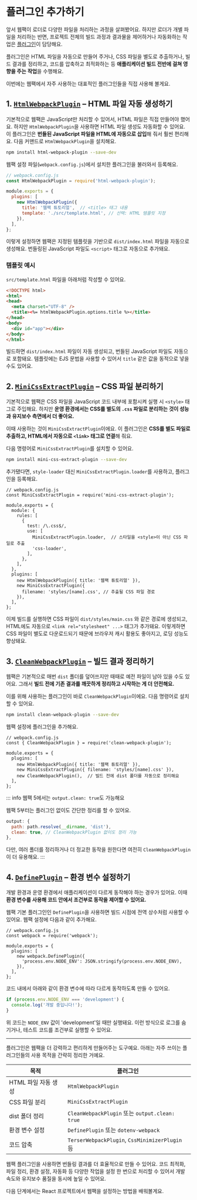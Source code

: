 # 플러그인 추가하기

앞서 웹팩이 로더로 다양한 파일을 처리하는 과정을 살펴봤어요. 하지만 로더가 개별 파일을 처리하는 반면, 프로젝트 전체의 빌드 과정과 결과물을 제어하거나 자동화하는 작업은 [플러그인](../deep-dive/bundling-process/plugin.md)이 담당해요.

플러그인은 HTML 파일을 자동으로 만들어 주거나, CSS 파일을 별도로 추출하거나, 빌드 결과를 정리하고, 코드를 압축하고 최적화하는 등 **애플리케이션 빌드 전반에 걸쳐 영향을 주는 작업**을 수행해요.

이번에는 웹팩에서 자주 사용하는 대표적인 플러그인들을 직접 사용해 볼게요.

## 1. [`HtmlWebpackPlugin`](../deep-dive/bundling-process/plugin.md#htmlwebpackplugin) – HTML 파일 자동 생성하기

기본적으로 웹팩은 JavaScript만 처리할 수 있어서, HTML 파일은 직접 만들어야 했어요. 하지만 `HtmlWebpackPlugin`을 사용하면 HTML 파일 생성도 자동화할 수 있어요. 이 플러그인은 **번들된 JavaScript 파일을 HTML에 자동으로 삽입**해 줘서 훨씬 편리해요.
다음 커맨드로 `HtmlWebpackPlugin`을 설치해요.

```bash
npm install html-webpack-plugin --save-dev
```

웹팩 설정 파일(`webpack.config.js`)에서 설치한 플러그인을 불러와서 등록해요.

```javascript
// webpack.config.js
const HtmlWebpackPlugin = require('html-webpack-plugin');

module.exports = {
  plugins: [
    new HtmlWebpackPlugin({
      title: '웹팩 튜토리얼',  // <title> 태그 내용
      template: './src/template.html', // 선택: HTML 템플릿 지정
    }),
  ],
};
```

이렇게 설정하면 웹팩은 지정된 템플릿을 기반으로 `dist/index.html` 파일을 자동으로 생성해요. 번들링된 JavaScript 파일도 `<script>` 태그로 자동으로 추가돼요.

### 템플릿 예시

`src/template.html` 파일을 아래처럼 작성할 수 있어요.

```html
<!DOCTYPE html>
<html>
<head>
  <meta charset="UTF-8" />
  <title><%= htmlWebpackPlugin.options.title %></title>
</head>
<body>
  <div id="app"></div>
</body>
</html>
```

빌드하면 `dist/index.html` 파일이 자동 생성되고, 번들된 JavaScript 파일도 자동으로 포함돼요. 템플릿에는 EJS 문법을 사용할 수 있어서 `title` 같은 값을 동적으로 넣을 수도 있어요.

## 2. [`MiniCssExtractPlugin`](https://webpack.js.org/plugins/mini-css-extract-plugin/) – CSS 파일 분리하기

기본적으로 웹팩은 CSS 파일을 JavaScript 코드 내부에 포함시켜 실행 시 `<style>` 태그로 주입해요. 하지만 **운영 환경에서는 CSS를 별도의 `.css` 파일로 분리하는 것이 성능과 유지보수 측면에서 더 좋아요.**

이때 사용하는 것이 `MiniCssExtractPlugin`이에요. 이 플러그인은 **CSS를 별도 파일로 추출하고, HTML에서 자동으로 `<link>` 태그로 연결**해 줘요.

다음 명령어로 `MiniCssExtractPlugin`를 설치할 수 있어요.

```bash
npm install mini-css-extract-plugin --save-dev
```

추가됐다면, `style-loader` 대신 `MiniCssExtractPlugin.loader`를 사용하고, 플러그인을 등록해요.

```javascript{2,9-12}
// webpack.config.js
const MiniCssExtractPlugin = require('mini-css-extract-plugin');

module.exports = {
  module: {
    rules: [
      {
        test: /\.css$/,
        use: [
          MiniCssExtractPlugin.loader,  // 스타일을 <style>이 아닌 CSS 파일로 추출
          'css-loader',
        ],
      },
    ],
  },
  plugins: [
    new HtmlWebpackPlugin({ title: '웹팩 튜토리얼' }),
    new MiniCssExtractPlugin({
      filename: 'styles/[name].css', // 추출될 CSS 파일 경로
    }),
  ],
};
```

이제 빌드를 실행하면 CSS 파일이 `dist/styles/main.css` 와 같은 경로에 생성되고, HTML에도 자동으로 `<link rel="stylesheet" ...>` 태그가 추가돼요. 이렇게하면 CSS 파일이 별도로 다운로드되기 때문에 브라우저 캐시 활용도 좋아지고, 로딩 성능도 향상돼요.

## 3. [`CleanWebpackPlugin`](https://github.com/johnagan/clean-webpack-plugin) – 빌드 결과 정리하기

웹팩은 기본적으로 매번 `dist` 폴더를 덮어쓰지만 때때로 예전 파일이 남아 있을 수도 있어요.
그래서 **빌드 전에 기존 결과를 깨끗하게 정리하고 시작하는 게 더 안전해요.**

이를 위해 사용하는 플러그인이 바로 `CleanWebpackPlugin`이에요. 다음 명령어로 설치할 수 있어요.

```bash
npm install clean-webpack-plugin --save-dev
```

웹팩 설정에 플러그인을 추가해요.

```javascript{2,8}
// webpack.config.js
const { CleanWebpackPlugin } = require('clean-webpack-plugin');

module.exports = {
  plugins: [
    new HtmlWebpackPlugin({ title: '웹팩 튜토리얼' }),
    new MiniCssExtractPlugin({ filename: 'styles/[name].css' }),
    new CleanWebpackPlugin(),  // 빌드 전에 dist 폴더를 자동으로 정리해요
  ],
};
```

::: info 웹팩 5에서는 `output.clean: true`도 가능해요

웹팩 5부터는 플러그인 없이도 간단한 정리를 할 수 있어요.

```javascript
output: {
  path: path.resolve(__dirname, 'dist'),
  clean: true, // CleanWebpackPlugin 없이도 정리 가능
},
```

다만, 여러 폴더를 정리하거나 더 정교한 동작을 원한다면 여전히 `CleanWebpackPlugin`이 더 유용해요.
:::

## 4. [`DefinePlugin`](../deep-dive/bundling-process/plugin.md#defineplugin) – 환경 변수 설정하기

개발 환경과 운영 환경에서 애플리케이션이 다르게 동작해야 하는 경우가 있어요. 이때 **환경 변수를 사용해 코드 안에서 조건부로 동작을 제어할 수 있어요.**

웹팩 기본 플러그인인 `DefinePlugin`을 사용하면 빌드 시점에 전역 상수처럼 사용할 수 있어요. 웹팩 설정에 다음과 같이 추가해요.

```javascript{6-8}
// webpack.config.js
const webpack = require('webpack');

module.exports = {
  plugins: [
    new webpack.DefinePlugin({
      'process.env.NODE_ENV': JSON.stringify(process.env.NODE_ENV),
    }),
  ],
};
```
코드 내에서 아래와 같이 환경 변수에 따라 다르게 동작하도록 만들 수 있어요.

```javascript
if (process.env.NODE_ENV === 'development') {
  console.log('개발 중입니다!');
}
```

위 코드는 `NODE_ENV` 값이 'development'일 때만 실행돼요. 이런 방식으로 로그를 숨기거나, 테스트 코드를 조건부로 실행할 수 있어요.

---

플러그인은 웹팩을 더 강력하고 편리하게 만들어주는 도구예요. 아래는 자주 쓰이는 플러그인들의 사용 목적을 간략히 정리한 거예요.

| 목적 | 플러그인 |
|------|----------|
| HTML 파일 자동 생성 | `HtmlWebpackPlugin` |
| CSS 파일 분리 | `MiniCssExtractPlugin` |
| dist 폴더 정리 | `CleanWebpackPlugin` 또는 `output.clean: true` |
| 환경 변수 설정 | `DefinePlugin` 또는 `dotenv-webpack` |
| 코드 압축 | `TerserWebpackPlugin`, `CssMinimizerPlugin` 등 |

웹팩 플러그인을 사용하면 번들링 결과를 더 효율적으로 만들 수 있어요. 코드 최적화, 파일 정리, 환경 설정, 자동화 등 다양한 작업을 설정 한 번으로 처리할 수 있어서 개발 속도와 유지보수 품질을 동시에 높일 수 있어요.

다음 단계에서는 React 프로젝트에서 웹팩을 설정하는 방법을 배워볼게요.